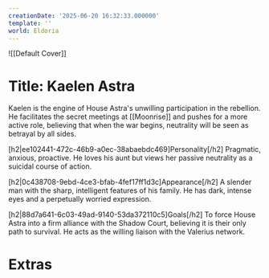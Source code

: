 ```yaml
---
creationDate: '2025-06-20 16:32:33.000000'
template: ''
world: Eldoria
---
```

![[Default Cover]]

# Title: Kaelen Astra

Kaelen is the engine of House Astra's unwilling participation in the rebellion. He facilitates the secret meetings at [[Moonrise]] and pushes for a more active role, believing that when the war begins, neutrality will be seen as betrayal by all sides.

[h2|ee102441-472c-46b9-a0ec-38abaebdc469]Personality[/h2]
Pragmatic, anxious, proactive. He loves his aunt but views her passive neutrality as a suicidal course of action.

[h2|0c438708-9ebd-4ce3-bfab-4fef17ff1d3c]Appearance[/h2]
A slender man with the sharp, intelligent features of his family. He has dark, intense eyes and a perpetually worried expression.

[h2|88d7a641-6c03-49ad-9140-53da372110c5]Goals[/h2]
To force House Astra into a firm alliance with the Shadow Court, believing it is their only path to survival. He acts as the willing liaison with the Valerius network.





# Extras

